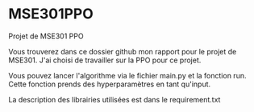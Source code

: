 # MSE301PPO
Projet de MSE301 PPO

Vous trouverez dans ce dossier github mon rapport pour le projet de MSE301. 
J'ai choisi de travailler sur la PPO pour ce projet. 

Vous pouvez lancer l'algorithme via le fichier main.py et la fonction run.
Cette fonction prends des hyperparamètres en tant qu'input.

La description des librairies utilisées est dans le requirement.txt
